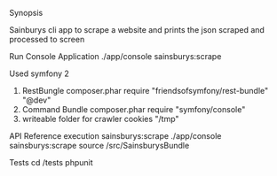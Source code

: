 Synopsis

Sainburys cli app to scrape a website and prints the json scraped and processed to screen

Run Console Application
./app/console sainsburys:scrape


Used symfony 2
1. RestBungle
composer.phar require "friendsofsymfony/rest-bundle" "@dev"
2. Command Bundle
composer.phar require "symfony/console"
3. writeable folder for crawler cookies "/tmp"

API Reference
execution
sainsburys:scrape  ./app/console sainsburys:scrape
source 
/src/SainsburysBundle

Tests
cd /tests
phpunit
